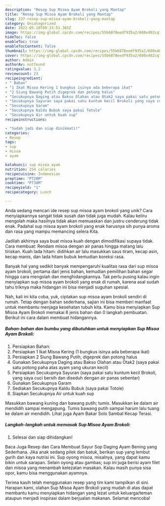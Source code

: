 ```yaml
---
description: "Resep Sup Misoa Ayam Brokoli yang Mantap"
title: "Resep Sup Misoa Ayam Brokoli yang Mantap"
slug: 237-resep-sup-misoa-ayam-brokoli-yang-mantap
category: Uncategorized
date: 2022-05-10T09:33:51.365Z
image: https://img-global.cpcdn.com/recipes/55b6878eedf935a2/680x482cq70/sup-misoa-ayam-brokoli-foto-resep-utama.jpg
hideToc: false
enableToc: true
enableTocContent: false
thumbnail: https://img-global.cpcdn.com/recipes/55b6878eedf935a2/680x482cq70/sup-misoa-ayam-brokoli-foto-resep-utama.jpg
cover: https://img-global.cpcdn.com/recipes/55b6878eedf935a2/680x482cq70/sup-misoa-ayam-brokoli-foto-resep-utama.jpg
author: Admin
authorAv: notfound
ratingvalue: 3.2
reviewcount: 23
recipeingredient:
- " Bahan"
- "1 Ikat Misoa Kering 1 bungkus isinya ada beberapa ikat"
- "2 Siung Bawang Putih digeprek dan potong halus"
- "Secukupnya Daging atau Bakso Olahan atau Otak2 saya pakai satu potong paha atas ayam yang ukuran kecil"
- "Secukupnya Sayuran saya pakai satu kuntum kecil Brokoli yang saya cuci bersih dan diseduh dengan air panas sebentar"
- "Secukupnya Garam"
- "Secukupnya Kaldu Bubuk saya pakai Totole"
- "Secukupnya Air untuk kuah sup"
recipeinstructions:

- "Sudah jadi dan siap dinikmati!"
categories:
- Resep
tags:
- sup
- misoa
- ayam

katakunci: sup misoa ayam 
nutrition: 254 calories
recipecuisine: Indonesian
preptime: "PT20M"
cooktime: "PT38M"
recipeyield: "1"
recipecategory: Lunch

---
```





Anda sedang mencari ide resep sup misoa ayam brokoli yang unik? Cara menyiapkannya sangat tidak susah dan tidak juga mudah. Kalau keliru mengolah maka hasilnya tidak akan memuaskan dan justru cenderung tidak enak. Padahal sup misoa ayam brokoli yang enak harusnya sih punya aroma dan rasa yang mampu memancing selera Kita.





Jadilah akhirnya saya buat misoa kuah dengan dimodifikasi supaya tidak. Cara membuat: Rendam misoa dengan air panas hingga matang lalu tiriskan. Kuah lada hitam: didihkan air lalu masukkan saus tiram, kecap asin, kecap manis, dan lada hitam bubuk kemudian koreksi rasa.

Banyak hal yang sedikit banyak mempengaruhi kualitas rasa dari sup misoa ayam brokoli, pertama dari jenis bahan, kemudian pemilihan bahan segar hingga cara mengolah dan menghidangkannya. Tak perlu pusing kalau ingin menyiapkan sup misoa ayam brokoli yang enak di rumah, karena asal sudah tahu triknya maka hidangan ini bisa menjadi suguhan spesial.






Nah, kali ini kita coba, yuk, ciptakan sup misoa ayam brokoli sendiri di rumah. Tetap dengan bahan sederhana, sajian ini bisa memberi manfaat untuk membantu menjaga kesehatan tubuh kita. Kamu bisa menyiapkan Sup Misoa Ayam Brokoli memakai 8 jenis bahan dan 0 langkah pembuatan. Berikut ini cara dalam membuat hidangannya.

<!--inarticleads1-->

##### Bahan-bahan dan bumbu yang dibutuhkan untuk menyiapkan Sup Misoa Ayam Brokoli:

1. Persiapkan  Bahan:
1. Persiapkan 1 Ikat Misoa Kering (1 bungkus isinya ada beberapa ikat)
1. Persiapkan 2 Siung Bawang Putih, digeprek dan potong halus
1. Gunakan Secukupnya Daging atau Bakso Olahan atau Otak2 (saya pakai satu potong paha atas ayam yang ukuran kecil)
1. Persiapkan Secukupnya Sayuran (saya pakai satu kuntum kecil Brokoli, yang saya cuci bersih dan diseduh dengan air panas sebentar)
1. Gunakan Secukupnya Garam
1. Sediakan Secukupnya Kaldu Bubuk (saya pakai Totole)
1. Siapkan Secukupnya Air untuk kuah sup


Masukkan bawang kuning dan bawang putih; tumis. Masukkan ke dalam air mendidih sampai mengapung. Tumis bawang putih sampai harum lalu tuang ke dalam air mendidih. Lihat juga Ayam Bakar Solo Sambal Kecap Terasi. 

<!--inarticleads2-->

##### Langkah-langkah untuk memasak Sup Misoa Ayam Brokoli:


1. Selesai dan siap dihidangkan!

Baca Juga Resep dan Cara Membuat Sayur Sop Daging Ayam Bening yang Sederhana. Jika anak sedang pilek dan batuk, berikan sup yang lembut gurih dan kaya nutrisi ini. Sup oyong misoa, misalnya, yang dapat kamu bikin untuk sarapan. Selain oyong atau gambas; sup ini juga berisi ayam filet dan misoa yang menambah kelezatan masakan. Kalau masih punya sisa opor, kamu bisa menggunakan ayamnya. 

Terima kasih telah menggunakan resep yang tim kami tampilkan di sini. Harapan kami, olahan Sup Misoa Ayam Brokoli yang mudah di atas dapat membantu kamu menyiapkan hidangan yang lezat untuk keluarga/teman ataupun menjadi inspirasi dalam berjualan makanan. Selamat mencoba!
